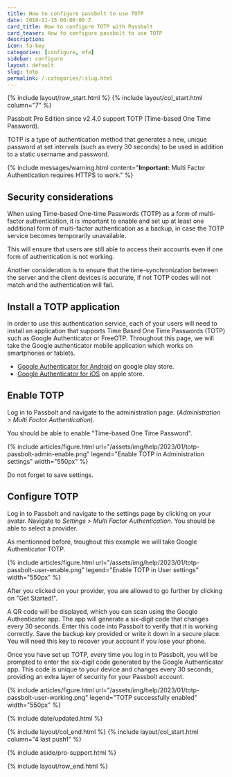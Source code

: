 ```yaml
---
title: How to configure passbolt to use TOTP
date: 2018-11-15 00:00:00 Z
card_title: How to configure TOTP with Passbolt
card_teaser: How to configure passbolt to use TOTP
description: 
icon: fa-key
categories: [configure, mfa]
sidebar: configure
layout: default
slug: totp
permalink: /:categories/:slug.html
---
```


{% include layout/row_start.html %}
{% include layout/col_start.html column="7" %}

Passbolt Pro Edition since v2.4.0 support TOTP (Time-based One Time Password).

TOTP is a type of authentication method that generates a new, unique password at set intervals (such as every 30 seconds) to be used in addition to a static username and password.

{% include messages/warning.html
    content="**Important:** Multi Factor Authentication requires HTTPS to work."
%}

## Security considerations

When using Time-based One-time Passwords (TOTP) as a form of multi-factor authentication, it is important to enable and set up at least one additional form of multi-factor authentication as a backup, in case the TOTP service becomes temporarily unavailable. 

This will ensure that users are still able to access their accounts even if one form of authentication is not working. 

Another consideration is to ensure that the time-synchronization between the server and the client devices is accurate, if not TOTP codes will not match and the authentication will fail. 

## Install a TOTP application

In order to use this authentication service, each of your users will need to install
an application that supports Time Based One Time Passwords (TOTP) such as Google Authenticator or FreeOTP. Throughout this page, we will take the Google authenticator mobile application which works on smartphones or tablets.

- [Google Authenticator for Android](https://play.google.com/store/apps/details?id=com.google.android.apps.authenticator2&hl=en&gl=US&pli=1) on google play store.
- [Google Authenticator for iOS](https://apps.apple.com/us/app/google-authenticator/id388497605) on apple store.


## Enable TOTP 
Log in to Passbolt and navigate to the administration page. (*Administration > Multi Factor Authentication*).

You should be able to enable "Time-based One Time Password". 

{% include articles/figure.html
    url="/assets/img/help/2023/01/totp-passbolt-admin-enable.png"
    legend="Enable TOTP in Administration settings"
    width="550px"
%}

Do not forget to save settings.

## Configure TOTP

Log in to Passbolt and navigate to the settings page by clicking on your avatar. 
Navigate to *Settings > Multi Factor Authentication*. 
You should be able to select a provider.

As mentionned before, troughout this example we will take Google Authenticator TOTP.

{% include articles/figure.html
    url="/assets/img/help/2023/01/totp-passbolt-user-enable.png"
    legend="Enable TOTP in User settings"
    width="550px"
%}

After you clicked on your provider, you are allowed to go further by clicking on "Get Started!".

A QR code will be displayed, which you can scan using the Google Authenticator app. The app will generate a six-digit code that changes every 30 seconds. Enter this code into Passbolt to verify that it is working correctly. Save the backup key provided or write it down in a secure place. You will need this key to recover your account if you lose your phone. 

Once you have set up TOTP, every time you log in to Passbolt, you will be prompted to enter the six-digit code generated by the Google Authenticator app. This code is unique to your device and changes every 30 seconds, providing an extra layer of security for your Passbolt account.

{% include articles/figure.html
    url="/assets/img/help/2023/01/totp-passbolt-user-working.png"
    legend="TOTP successfully enabled"
    width="550px"
%}


{% include date/updated.html %}

{% include layout/col_end.html %}
{% include layout/col_start.html column="4 last push1" %}

{% include aside/pro-support.html %}

{% include layout/row_end.html %}

